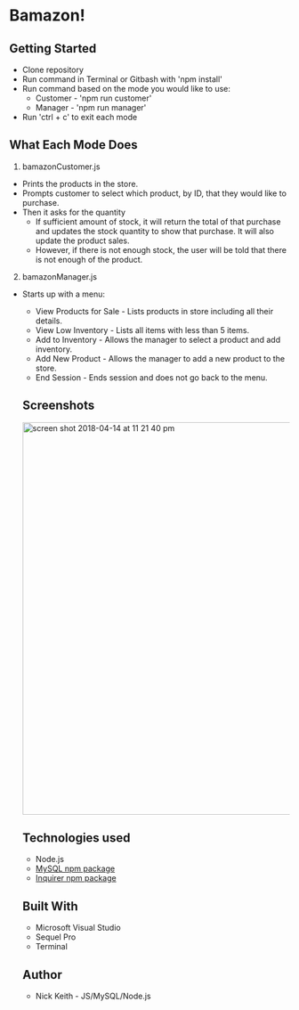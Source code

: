 # Bamazon!

## Getting Started

- Clone repository
- Run command in Terminal or Gitbash with 'npm install'
- Run command based on the mode you would like to use:
  - Customer - 'npm run customer'
  - Manager - 'npm run manager'
- Run 'ctrl + c' to exit each mode

## What Each Mode Does

1. bamazonCustomer.js

- Prints the products in the store.
- Prompts customer to select which product, by ID, that they would like to purchase.
- Then it asks for the quantity
  - If sufficient amount of stock, it will return the total of that purchase and updates the stock quantity to show 
    that purchase.  It will also update the product sales.
  - However,  if there is not enough stock, the user will be told that there is not enough of the product.

2. bamazonManager.js

- Starts up with a menu:
  - View Products for Sale - Lists products in store including all their details.
  - View Low Inventory - Lists all items with less than 5 items.
  - Add to Inventory - Allows the manager to select a product and add inventory.
  - Add New Product - Allows the manager to add a new product to the store.
  - End Session - Ends session and does not go back to the menu.
  
  ## Screenshots
  
  <img width="705" alt="screen shot 2018-04-14 at 11 21 40 pm" src="https://user-images.githubusercontent.com/33463643/38775010-d690880a-403b-11e8-87a3-864e8abd8ca3.png">
  
  
  ## Technologies used
  
  - Node.js
  - [MySQL npm package](https://www.npmjs.com/package/mysql)
  - [Inquirer npm package](https://www.npmjs.com/package/inquirer)
  
  ## Built With
  
  - Microsoft Visual Studio
  - Sequel Pro
  - Terminal
  
  ## Author
  
  - Nick Keith - JS/MySQL/Node.js
 
 
